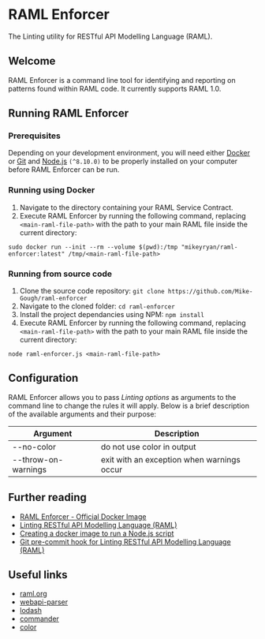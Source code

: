 # RAML Enforcer
The Linting utility for RESTful API Modelling Language (RAML).

## Welcome
RAML Enforcer is a command line tool for identifying and reporting on patterns found within RAML code. It currently supports RAML 1.0.

## Running RAML Enforcer
### Prerequisites
Depending on your development environment, you will need either [Docker](https://www.docker.com) or [Git](https://git-scm.com/) and [Node.js](https://nodejs.org/) ```(^8.10.0)``` to be properly installed on your computer before RAML Enforcer can be run.

### Running using Docker
1. Navigate to the directory containing your RAML Service Contract.
2. Execute RAML Enforcer by running the following command, replacing ```<main-raml-file-path>``` with the path to your main RAML file inside the current directory:
```
sudo docker run --init --rm --volume $(pwd):/tmp "mikeyryan/raml-enforcer:latest" /tmp/<main-raml-file-path>
```

### Running from source code
1. Clone the source code repository:
  ```git clone https://github.com/Mike-Gough/raml-enforcer```
1. Navigate to the cloned folder:
  ```cd raml-enforcer```
1. Install the project dependancies using NPM:
  ```npm install```
1. Execute RAML Enforcer by running the following command, replacing ```<main-raml-file-path>``` with the path to your main RAML file inside the current directory:
  ```
  node raml-enforcer.js <main-raml-file-path>
  ```

## Configuration
RAML Enforcer allows you to pass *Linting options* as arguments to the command line to change the rules it will apply. Below is a brief description of the available arguments and their purpose:

| Argument                                   | Description                                                                          |
|--------------------------------------------|--------------------------------------------------------------------------------------|
| --no-color                                 | do not use color in output                                                           |
| --throw-on-warnings                        | exit with an exception when warnings occur                                           |

## Further reading
* [RAML Enforcer - Official Docker Image](https://cloud.docker.com/u/mikeyryan/repository/docker/mikeyryan/raml-enforcer)
* [Linting RESTful API Modelling Language (RAML)](https://mike.gough.me/posts/linting/raml-enforcer/)
* [Creating a docker image to run a Node.js script](https://mike.gough.me/posts/docker/npm/create-image/)
* [Git pre-commit hook for Linting RESTful API Modelling Language (RAML)](https://mike.gough.me/posts/linting/raml-enforcer/git/hooks/)

## Useful links
* [raml.org](https://raml.org/)
* [webapi-parser](https://raml-org.github.io/webapi-parser/js/index.html)
* [lodash](https://lodash.com)
* [commander](https://github.com/tj/commander.js)
* [color](https://github.com/Qix-/color)
